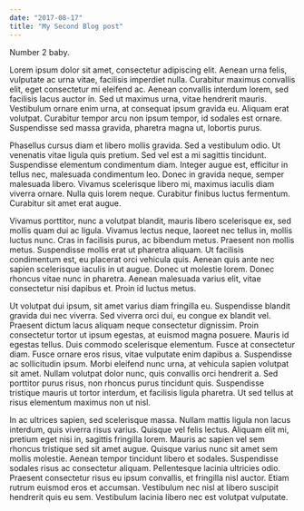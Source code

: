 ```yaml
---
date: "2017-08-17"
title: "My Second Blog post"
---
```


Number 2 baby.

Lorem ipsum dolor sit amet, consectetur adipiscing elit. Aenean urna felis,
vulputate ac urna vitae, facilisis imperdiet nulla. Curabitur maximus convallis
elit, eget consectetur mi eleifend ac. Aenean convallis interdum lorem, sed
facilisis lacus auctor in. Sed ut maximus urna, vitae hendrerit mauris.
Vestibulum ornare enim urna, at consequat ipsum gravida eu. Aliquam erat
volutpat. Curabitur tempor arcu non ipsum tempor, id sodales est ornare.
Suspendisse sed massa gravida, pharetra magna ut, lobortis purus.

Phasellus cursus diam et libero mollis gravida. Sed a vestibulum odio. Ut
venenatis vitae ligula quis pretium. Sed vel est a mi sagittis tincidunt.
Suspendisse elementum condimentum diam. Integer augue est, efficitur in tellus
nec, malesuada condimentum leo. Donec in gravida neque, semper malesuada libero.
Vivamus scelerisque libero mi, maximus iaculis diam viverra ornare. Nulla quis
lorem neque. Curabitur finibus luctus fermentum. Curabitur sit amet erat augue.

Vivamus porttitor, nunc a volutpat blandit, mauris libero scelerisque ex, sed
mollis quam dui ac ligula. Vivamus lectus neque, laoreet nec tellus in, mollis
luctus nunc. Cras in facilisis purus, ac bibendum metus. Praesent non mollis
metus. Suspendisse mollis erat ut pharetra aliquam. Ut facilisis condimentum
est, eu placerat orci vehicula quis. Aenean quis ante nec sapien scelerisque
iaculis in ut augue. Donec ut molestie lorem. Donec rhoncus vitae nunc in
pharetra. Aenean malesuada varius elit, vitae consectetur nisi dapibus et. Proin
id luctus metus.

Ut volutpat dui ipsum, sit amet varius diam fringilla eu. Suspendisse blandit
gravida dui nec viverra. Sed viverra orci dui, eu congue ex blandit vel.
Praesent dictum lacus aliquam neque consectetur dignissim. Proin consectetur
tortor ut ipsum egestas, at euismod magna posuere. Mauris id egestas tellus.
Duis commodo scelerisque elementum. Fusce at consectetur diam. Fusce ornare eros
risus, vitae vulputate enim dapibus a. Suspendisse ac sollicitudin ipsum. Morbi
eleifend nunc urna, at vehicula sapien volutpat sit amet. Nullam volutpat dolor
nunc, quis convallis orci hendrerit a. Sed porttitor purus risus, non rhoncus
purus tincidunt quis. Suspendisse tristique mauris ut tortor interdum, et
facilisis ligula pharetra. Ut sed tellus at risus elementum maximus non ut nisl.

In ac ultrices sapien, sed scelerisque massa. Nullam mattis ligula non lacus
interdum, quis viverra risus varius. Quisque vel felis lectus. Aliquam elit mi,
pretium eget nisi in, sagittis fringilla lorem. Mauris ac sapien vel sem rhoncus
tristique sed sit amet augue. Quisque varius nunc sit amet sem mollis molestie.
Aenean tempor tincidunt libero et sodales. Suspendisse sodales risus ac
consectetur aliquam. Pellentesque lacinia ultricies odio. Praesent consectetur
risus eu ipsum convallis, et fringilla nisl auctor. Etiam rutrum euismod eros et
accumsan. Vestibulum nec nisl at libero suscipit hendrerit quis eu sem.
Vestibulum lacinia libero nec est volutpat vulputate.
